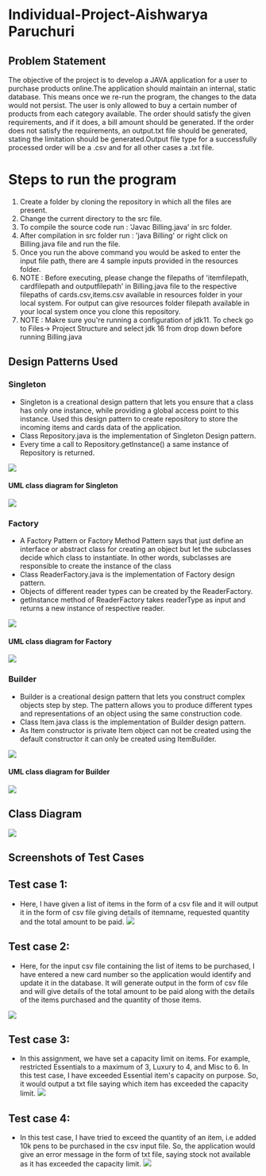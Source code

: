 
# Individual-Project-Aishwarya Paruchuri

## Problem Statement
The objective of the project is to develop a JAVA application for a user to purchase products online.The application should maintain an internal, static database. This means once we re-run the program, the changes to the data would not persist. The user is only allowed to buy a certain number of products from each category available. The order should satisfy the given requirements, and if it does, a bill amount should be generated. If the order does not satisfy the requirements, an output.txt file should be generated, stating the limitation should be generated.Output file type for a successfully processed order will be a .csv and for all other cases a .txt file.

# Steps to run the program
1. Create a folder by cloning the repository in which all the files are present.
2. Change the current directory to the src file.
3. To compile the source code run :  'Javac Billing.java' in src folder.
4. After compilation in src folder run : 'java Billing' or right click on Billing.java file and run the file.
5. Once you run the above command you would be asked to enter the input file path, there are 4 sample inputs provided in the resources folder.
6. NOTE : Before executing, please change the filepaths of 'itemfilepath, cardfilepath and outputfilepath' in  Billing.java file to the respective filepaths of cards.csv,items.csv available in resources folder in your local system. For output can give resources folder filepath available in your local system once you clone this repository.
7. NOTE : Makre sure you're running a configuration of jdk11. To check go to Files-> Project Structure and select jdk 16 from drop down before running Billing.java

## Design Patterns Used
### Singleton
* Singleton is a creational design pattern that lets you ensure that a class has only one instance, 
while providing a global access point to this instance.
Used this design pattern to create repository to store the incoming items and cards data of the application.
* Class Repository.java is the implementation of Singleton Design pattern.
* Every time a call to  Repository.getInstance() a same instance of Repository is returned.

![](https://github.com/gopinathsjsu/individual-project-aishwarya95698/blob/master/singleton.png)
#### UML class diagram for Singleton 

![](https://github.com/gopinathsjsu/individual-project-aishwarya95698/blob/master/Singleton_UML.png)

### Factory
* A Factory Pattern or Factory Method Pattern says that just define an interface or abstract class for 
creating an object but let the subclasses decide which class to instantiate. 
In other words, subclasses are responsible to create the instance of the class
* Class ReaderFactory.java is the implementation of Factory design pattern.
* Objects of different reader types can be created by the ReaderFactory.
* getInstance method of ReaderFactory takes readerType as input and returns a new instance of respective reader.

![](https://github.com/gopinathsjsu/individual-project-aishwarya95698/blob/master/Factory.png)
#### UML class diagram for Factory 

![](https://github.com/gopinathsjsu/individual-project-aishwarya95698/blob/master/Factory_UML.png)


### Builder
* Builder is a creational design pattern that lets you construct complex objects step by step. 
The pattern allows you to produce different types and representations of an object using the same construction code.
* Class Item.java class is the implementation of Builder design pattern.
* As Item constructor is private Item object can not be created using the default constructor it can only be created using ItemBuilder.

![](https://github.com/gopinathsjsu/individual-project-aishwarya95698/blob/master/Builder.png)
#### UML class diagram for Builder

![](https://github.com/gopinathsjsu/individual-project-aishwarya95698/blob/master/Builder_UML.png)


## Class Diagram

![](https://github.com/gopinathsjsu/individual-project-aishwarya95698/blob/master/Class_Diagram.jpeg)


## Screenshots of Test Cases

## Test case 1:
* Here, I have given a list of items in the form of a csv file and it will output it in the form of csv file giving details of itemname, requested quantity and the total amount to be paid.
![](https://github.com/gopinathsjsu/individual-project-aishwarya95698/blob/master/sample_output1.png)


## Test case 2:
* Here, for the input csv file containing the list of items to be purchased, I have entered a new card number so the application would identify and update it in the database. It will generate output in the form of csv file and will give details of the total amount to be paid along with the details of the items purchased and the quantity of those items.

![](https://github.com/gopinathsjsu/individual-project-aishwarya95698/blob/master/sample_output2.png)


## Test case 3:
* In this assignment, we have set a capacity limit on items. For example, restricted Essentials to a maximum of 3, Luxury to 4, and Misc to 6. In this test case, I have exceeded Essential item's capacity on purpose. So, it would output a txt file saying which item has exceeded the capacity limit.
![](https://github.com/gopinathsjsu/individual-project-aishwarya95698/blob/master/sample_output3.png)


## Test case 4:
* In this test case, I have tried to exceed the quantity of an item, i.e added 10k pens to be purchased in the csv input file. So, the application would give an error message in the form of txt file, saying stock not available as it has exceeded the capacity limit.
![](https://github.com/gopinathsjsu/individual-project-aishwarya95698/blob/master/sample_output4.png)









